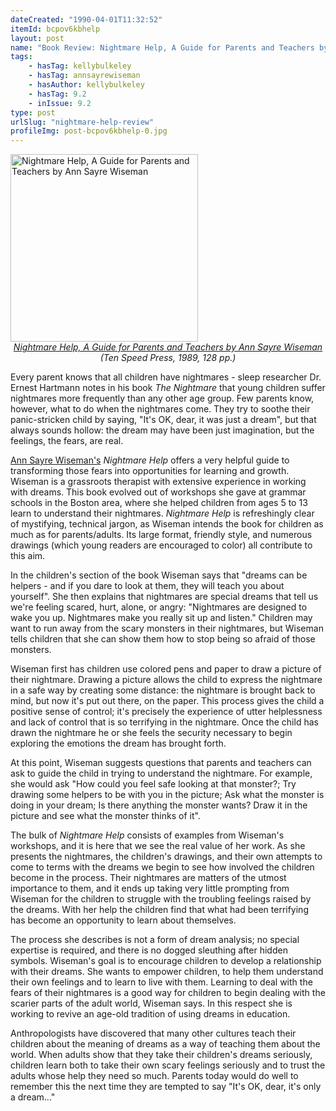 ```yaml
---
dateCreated: "1990-04-01T11:32:52"
itemId: bcpov6kbhelp
layout: post
name: "Book Review: Nightmare Help, A Guide for Parents and Teachers by Ann Sayre Wiseman"
tags:
    - hasTag: kellybulkeley
    - hasTag: annsayrewiseman
    - hasAuthor: kellybulkeley
    - hasTag: 9.2
    - inIssue: 9.2
type: post
urlSlug: "nightmare-help-review"
profileImg: post-bcpov6kbhelp-0.jpg
---
```


<a href="https://books.google.com.au/books/about/Nightmare_Help.html?id=Y_dEAAAAYAAJ&source=kp_cover&redir_esc=y">
<img src="../images/post-bcpov6kbhelp-0.jpg" alt="Nightmare Help, A Guide for Parents and Teachers by Ann Sayre Wiseman" width="300" height="auto"/>
</a>
<!--nopreview--><div class="caption" style="text-align: center;"><i><a href="https://books.google.com.au/books/about/Nightmare_Help.html?id=Y_dEAAAAYAAJ&source=kp_cover&redir_esc=y">Nightmare Help, A Guide for Parents and Teachers by Ann Sayre Wiseman</a> (Ten Speed Press, 1989, 128 pp.)</i></div><!--/nopreview-->

Every parent knows that all children have nightmares - sleep researcher Dr. Ernest Hartmann notes in his book _The Nightmare_ that young children suffer nightmares more frequently than any other age group. Few parents know, however, what to do when the nightmares come. They try to soothe their panic-stricken child by saying, "It's OK, dear, it was just a dream", but that always sounds hollow: the dream may have been just imagination, but the feelings, the fears, are real.

[Ann Sayre Wiseman's](../@annsayrewiseman) _Nightmare Help_ offers a very helpful guide to transforming those fears into opportunities for learning and growth. Wiseman is a grassroots therapist with extensive experience in working with dreams. This book evolved out of workshops she gave at grammar schools in the Boston area, where she helped children from ages 5 to 13 learn to understand their nightmares. _Nightmare Help_ is refreshingly clear of mystifying, technical jargon, as Wiseman intends the book for children as much as for parents/adults. Its large format, friendly style, and numerous drawings (which young readers are encouraged to color) all contribute to this aim.

In the children's section of the book Wiseman says that "dreams can be helpers - and if you dare to look at them, they will teach you about yourself". She then explains that nightmares are special dreams that tell us we're feeling scared, hurt, alone, or angry: "Nightmares are designed to wake you up. Nightmares make you really sit up and listen." Children may want to run away from the scary monsters in their nightmares, but Wiseman tells children that she can show them how to stop being so afraid of those monsters.

Wiseman first has children use colored pens and paper to draw a picture of their nightmare. Drawing a picture allows the child to express the nightmare in a safe way by creating some distance: the nightmare is brought back to mind, but now it's put out there, on the paper. This process gives the child a positive sense of control; it's precisely the experience of utter helplessness and lack of control that is so terrifying in the nightmare. Once the child has drawn the nightmare he or she feels the security necessary to begin exploring the emotions the dream has brought forth.

At this point, Wiseman suggests questions that parents and teachers can ask to guide the child in trying to understand the nightmare. For example, she would ask "How could you feel safe looking at that monster?; Try drawing some helpers to be with you in the picture; Ask what the monster is doing in your dream; Is there anything the monster wants? Draw it in the picture and see what the monster thinks of it".

The bulk of _Nightmare Help_ consists of examples from Wiseman's workshops, and it is here that we see the real value of her work. As she presents the nightmares, the children's drawings, and their own attempts to come to terms with the dreams we begin to see how involved the children become in the process. Their nightmares are matters of the utmost importance to them, and it ends up taking very little prompting from Wiseman for the children to struggle with the troubling feelings raised by the dreams. With her help the children find that what had been terrifying has become an opportunity to learn about themselves.

The process she describes is not a form of dream analysis; no special expertise is required, and there is no dogged sleuthing after hidden symbols. Wiseman's goal is to encourage children to develop a relationship with their dreams. She wants to empower children, to help them understand their own feelings and to learn to live with them. Learning to deal with the fears of their nightmares is a good way for children to begin dealing with the scarier parts of the adult world, Wiseman says. In this respect she is working to revive an age-old tradition of using dreams in education.

Anthropologists have discovered that many other cultures teach their children about the meaning of dreams as a way of teaching them about the world. When adults show that they take their children's dreams seriously, children learn both to take their own scary feelings seriously and to trust the adults whose help they need so much. Parents today would do well to remember this the next time they are tempted to say "It's OK, dear, it's only a dream..."
